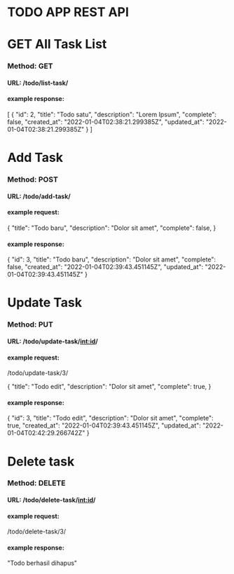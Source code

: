 # TODO APP REST API


# GET All Task List
### Method: GET
#### URL: /todo/list-task/

#### example response: 
[
    {
        "id": 2,
        "title": "Todo satu",
        "description": "Lorem Ipsum",
        "complete": false,
        "created_at": "2022-01-04T02:38:21.299385Z",
        "updated_at": "2022-01-04T02:38:21.299385Z"
    }
]

# Add Task
### Method: POST
#### URL: /todo/add-task/

#### example request:
{
    "title": "Todo baru",
    "description": "Dolor sit amet",
    "complete": false,
}

#### example response: 
{
    "id": 3,
    "title": "Todo baru",
    "description": "Dolor sit amet",
    "complete": false,
    "created_at": "2022-01-04T02:39:43.451145Z",
    "updated_at": "2022-01-04T02:39:43.451145Z"
}

# Update Task
### Method: PUT
#### URL: /todo/update-task/<int:id>/

#### example request:
/todo/update-task/3/

{
    "title": "Todo edit",
    "description": "Dolor sit amet",
    "complete": true,
}

#### example response: 
{
    "id": 3,
    "title": "Todo edit",
    "description": "Dolor sit amet",
    "complete": true,
    "created_at": "2022-01-04T02:39:43.451145Z",
    "updated_at": "2022-01-04T02:42:29.266742Z"
}

# Delete task
### Method: DELETE
#### URL: /todo/delete-task/<int:id>/
#### example request:
/todo/delete-task/3/

#### example response: 
"Todo berhasil dihapus"
